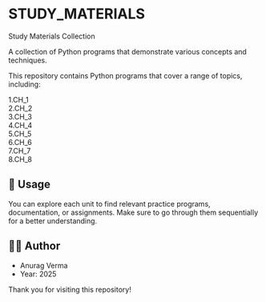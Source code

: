 # STUDY_MATERIALS


Study Materials Collection

A collection of Python programs that demonstrate various concepts and techniques.

This repository contains Python programs that cover a range of topics, including:

1.CH_1<br>
2.CH_2<br>
3.CH_3<br>
4.CH_4<br>
5.CH_5<br>
6.CH_6<br>
7.CH_7<br>
8.CH_8<br>


## 📌 Usage

You can explore each unit to find relevant practice programs, documentation, or assignments. Make sure to go through them sequentially for a better understanding.


## 🧑‍💻 Author
  - Anurag Verma 
  - Year: 2025 

Thank you for visiting this repository!
